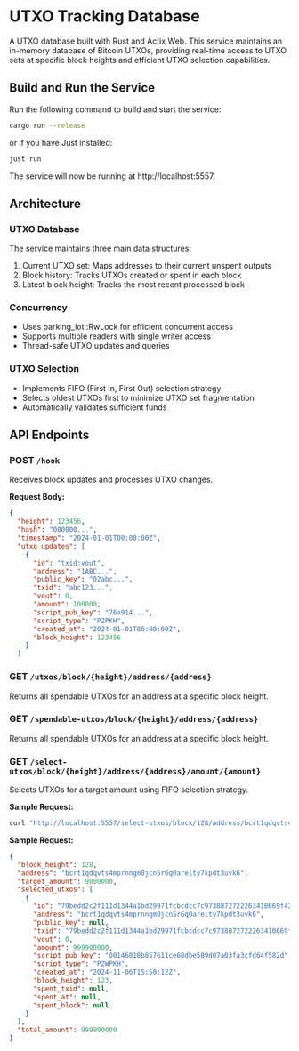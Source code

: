 # UTXO Tracking Database

A UTXO database built with Rust and Actix Web. This service maintains an in-memory database of Bitcoin UTXOs, providing real-time access to UTXO sets at specific block heights and efficient UTXO selection capabilities.

## Build and Run the Service
Run the following command to build and start the service:
```sh
cargo run --release
```
or if you have Just installed:

```sh
just run
```
The service will now be running at http://localhost:5557.

## Architecture
### UTXO Database
The service maintains three main data structures:

1. Current UTXO set: Maps addresses to their current unspent outputs
2. Block history: Tracks UTXOs created or spent in each block
3. Latest block height: Tracks the most recent processed block

### Concurrency

- Uses parking_lot::RwLock for efficient concurrent access
- Supports multiple readers with single writer access
- Thread-safe UTXO updates and queries

### UTXO Selection

- Implements FIFO (First In, First Out) selection strategy
- Selects oldest UTXOs first to minimize UTXO set fragmentation
- Automatically validates sufficient funds

## API Endpoints

### POST `/hook`
Receives block updates and processes UTXO changes.

**Request Body:**
```json
{
  "height": 123456,
  "hash": "000000...",
  "timestamp": "2024-01-01T00:00:00Z",
  "utxo_updates": [
    {
      "id": "txid:vout",
      "address": "1ABC...",
      "public_key": "02abc...",
      "txid": "abc123...",
      "vout": 0,
      "amount": 100000,
      "script_pub_key": "76a914...",
      "script_type": "P2PKH",
      "created_at": "2024-01-01T00:00:00Z",
      "block_height": 123456
    }
  ]
```

### GET `/utxos/block/{height}/address/{address}`

Returns all spendable UTXOs for an address at a specific block height.

### GET `/spendable-utxos/block/{height}/address/{address}`

Returns all spendable UTXOs for an address at a specific block height.

### GET `/select-utxos/block/{height}/address/{address}/amount/{amount}`

Selects UTXOs for a target amount using FIFO selection strategy.

**Sample Request:**
```bash
curl "http://localhost:5557/select-utxos/block/128/address/bcrt1qdqvts4mprnngm0jcn5r6q0arelty7kpdt3uvk6/amount/9000000"
```
**Sample Request:**
```json
{
  "block_height": 128,
  "address": "bcrt1qdqvts4mprnngm0jcn5r6q0arelty7kpdt3uvk6",
  "target_amount": 9000000,
  "selected_utxos": [
    {
      "id": "79bedd2c2f111d1344a1bd29971fcbcdcc7c9738872722263410669f429524c4:0",
      "address": "bcrt1qdqvts4mprnngm0jcn5r6q0arelty7kpdt3uvk6",
      "public_key": null,
      "txid": "79bedd2c2f111d1344a1bd29971fcbcdcc7c9738872722263410669f429524c4",
      "vout": 0,
      "amount": 999900000,
      "script_pub_key": "00146818b857611ce68dbe589d07a03fa3cfd64f582d",
      "script_type": "P2WPKH",
      "created_at": "2024-11-06T15:50:12Z",
      "block_height": 123,
      "spent_txid": null,
      "spent_at": null,
      "spent_block": null
    }
  ],
  "total_amount": 999900000
}
```

